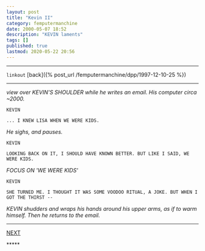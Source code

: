 ```yaml
---
layout: post
title: "Kevin II"
category: femputermanchine
date: 2000-05-07 18:52
description: "KEVIN laments"
tags: []
published: true
lastmod: 2020-05-22 20:56
---
```


*****

`linkout`
[back]({% post_url /femputermanchine/dpp/1997-12-10-25 %})

*****

<i>view over KEVIN'S SHOULDER while he writes an email. His computer circa ~2000.</i>

```
KEVIN

... I KNEW LISA WHEN WE WERE KIDS.
```

<I>He sighs, and pauses.</i>

```
KEVIN

LOOKING BACK ON IT, I SHOULD HAVE KNOWN BETTER. BUT LIKE I SAID, WE WERE KIDS.
```

<I>FOCUS ON 'WE WERE KIDS'</I>

```
KEVIN

SHE TURNED ME. I THOUGHT IT WAS SOME VOODOO RITUAL, A JOKE. BUT WHEN I GOT THE THIRST --
```

<I>KEVIN shudders and wraps his hands around his upper arms, as if to warm himself. Then he returns to the email.</i>


*****
<div class="fpmc-nav">

<span class="fpmc-nav-next"><a href="{{ 'kevin-i' | prepend: site.baseurl }}">NEXT</a></span> 

</div>
*****
